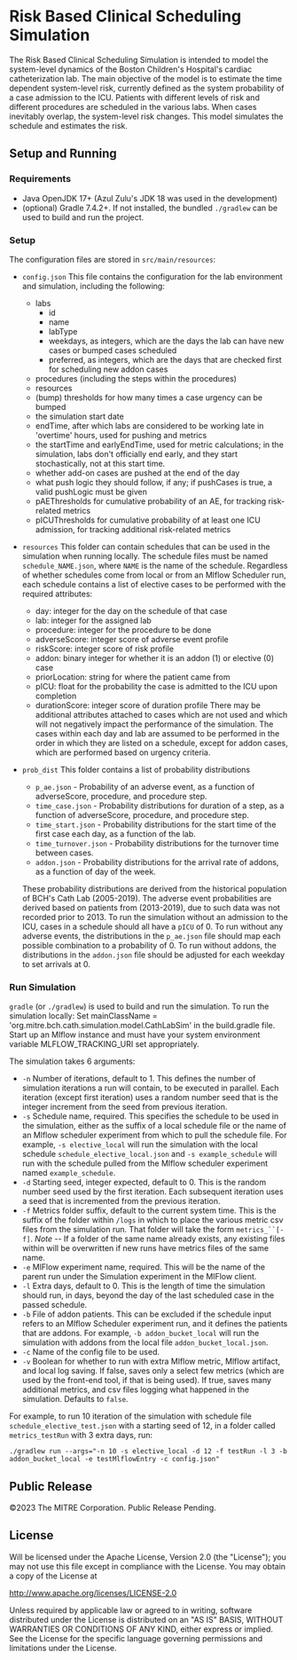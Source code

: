 # Risk Based Clinical Scheduling Simulation
The Risk Based Clinical Scheduling Simulation is intended to model the system-level dynamics of the Boston Children's Hospital's cardiac catheterization lab. The main objective of the model is to estimate the time dependent system-level risk, currently defined as the system probability of a case admission to the ICU. Patients with different levels of risk and different procedures are scheduled in the various labs. When cases inevitably overlap, the system-level risk changes. This model simulates the schedule and estimates the risk.

## Setup and Running

### Requirements

- Java OpenJDK 17+ (Azul Zulu's JDK 18 was used in the development)
- (optional) Gradle 7.4.2+. If not installed, the bundled `./gradlew` can be used to build and run the project.

### Setup
The configuration files are stored in `src/main/resources`:
- `config.json`
    This file contains the configuration for the lab environment and simulation, including the following:
  - labs
    - id
    - name
    - labType
    - weekdays, as integers, which are the days the lab can have new cases or bumped cases scheduled
    - preferred, as integers, which are the days that are checked first for scheduling new addon cases
  - procedures (including the steps within the procedures)
  - resources
  - (bump) thresholds for how many times a case urgency can be bumped
  - the simulation start date
  - endTime, after which labs are considered to be working late in 'overtime' hours, used for pushing and metrics 
  - the startTime and earlyEndTime, used for metric calculations; in the simulation, labs don't officially end early, 
and they start stochastically, not at this start time.
  - whether add-on cases are pushed at the end of the day
  - what push logic they should follow, if any; if pushCases is true, a valid pushLogic must be given
  - pAEThresholds for cumulative probability of an AE, for tracking risk-related metrics
  - pICUThresholds for cumulative probability of at least one ICU admission, for tracking additional risk-related metrics
- `resources` 
    This folder can contain schedules that can be used in the simulation when running locally. 
The schedule files must be named `schedule_NAME.json`, where `NAME` is the name of the schedule.
Regardless of whether schedules come from local or from an Mlflow Scheduler run, each schedule contains a list of elective cases 
to be performed with the required attributes:
  - day: integer for the day on the schedule of that case
  - lab: integer for the assigned lab
  - procedure: integer for the procedure to be done
  - adverseScore: integer score of adverse event profile
  - riskScore: integer score of risk profile
  - addon: binary integer for whether it is an addon (1) or elective (0) case
  - priorLocation: string for where the patient came from
  - pICU: float for the probability the case is admitted to the ICU upon completion
  - durationScore: integer score of duration profile
  There may be additional attributes attached to cases which are not used and which will not negatively impact the performance of the simulation. 
  The cases within each day and lab are assumed to be performed in the order in which they are listed on a schedule, 
  except for addon cases, which are performed based on urgency criteria.

- `prob_dist`
    This folder contains a list of probability distributions
  - `p_ae.json` - Probability of an adverse event, as a function of adverseScore, procedure, and procedure step.
  - `time_case.json` - Probability distributions for duration of a step, as a function of adverseScore, procedure, and procedure step.
  - `time_start.json` - Probability distributions for the start time of the first case each day, as a function of the lab.
  - `time_turnover.json` - Probability distributions for the turnover time between cases.
  - `addon.json` - Probability distributions for the arrival rate of addons, as a function of day of the week.

  These probability distributions are derived from the historical population of BCH's Cath Lab (2005-2019). 
  The adverse event probabilities are derived based on patients from (2013-2019), 
  due to such data was not recorded prior to 2013. To run the simulation without an admission to the ICU, 
  cases in a schedule should all have a `pICU` of 0. To run without any adverse events, the distributions in 
  the `p_ae.json` file should map each possible combination to a probability of 0. To run without addons, 
  the distributions in the `addon.json` file should be adjusted for each weekday to set arrivals at 0.

### Run Simulation
`gradle` (or `./gradlew`) is used to build and run the simulation.
To run the simulation locally: Set mainClassName = 'org.mitre.bch.cath.simulation.model.CathLabSim' in the build.gradle file. Start up an Mlflow instance and must have your system environment variable MLFLOW_TRACKING_URI set appropriately.

The simulation takes 6 arguments:
- `-n` Number of iterations, default to 1. This defines the number of simulation iterations a run will contain, to be executed in parallel. Each iteration (except first iteration) uses a random number seed that is the integer increment from the seed from previous iteration.
- `-s` Schedule name, required. This specifies the schedule to be used in the simulation, either as the suffix of a local schedule file or the name of an Mlflow scheduler experiment from which to pull the schedule file. For example, `-s elective_local` will run the simulation with the local schedule `schedule_elective_local.json` and `-s example_schedule` will run with the schedule pulled from the Mlflow scheduler experiment named `example_schedule`.
- `-d` Starting seed, integer expected, default to 0. This is the random number seed used by the first iteration. Each subsequent iteration uses a seed that is incremented from the previous iteration.
- `-f` Metrics folder suffix, default to the current system time. This is the suffix of the folder within `/logs` in which to place the various metric csv files from the simulation run. That folder will take the form `metrics_``[-f]`. *Note* -- If a folder of the same name already exists, any existing files within will be overwritten if new runs have metrics files of the same name.
- `-e` MlFlow experiment name, required. This will be the name of the parent run under the Simulation experiment in the MlFlow client. 
- `-l` Extra days, default to 0. This is the length of time the simulation should run, in days, beyond the day of the last scheduled case in the passed schedule.
- `-b` File of addon patients. This can be excluded if the schedule input refers to an Mlflow Scheduler experiment run, and it defines the patients that are addons. For example, `-b addon_bucket_local` will run the simulation with addons from the local file `addon_bucket_local.json`.
- `-c` Name of the config file to be used.
- `-v` Boolean for whether to run with extra Mlflow metric, Mlflow artifact, and local log saving. If false, saves only a select few metrics (which are used by the front-end tool, if that is being used). If true, saves many additional metrics, and csv files logging what happened in the simulation. Defaults to `false`.

For example, to run 10 iteration of the simulation with schedule file `schedule_elective_test.json` with a starting seed of 12, in a folder called `metrics_testRun` with 3 extra days, run:

    ./gradlew run --args="-n 10 -s elective_local -d 12 -f testRun -l 3 -b addon_bucket_local -e testMlflowEntry -c config.json" 

## Public Release
©2023 The MITRE Corporation. Public Release Pending.

## License
Will be licensed under the Apache License, Version 2.0 (the "License"); you may not use this file except in compliance with the License. You may obtain a copy of the License at

http://www.apache.org/licenses/LICENSE-2.0

Unless required by applicable law or agreed to in writing, software distributed under the License is distributed on an "AS IS" BASIS, WITHOUT WARRANTIES OR CONDITIONS OF ANY KIND, either express or implied. See the License for the specific language governing permissions and limitations under the License.
